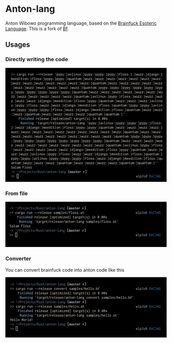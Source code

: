 # Anton-lang

Anton Wibowo programming language, based on the [Brainfuck Esoteric Language](https://en.wikipedia.org/wiki/Brainfuck). This is a fork of [Bf](https://github.com/Overv/bf).

## Usages

### Directly writing the code
![usage-1](assets/usage-direct.png)

### From file
![usage-2](assets/usage-2-floss.png)

### Converter

You can convert brainfuck code into anton code like this

![usage-converter](assets/usage-converter.png)